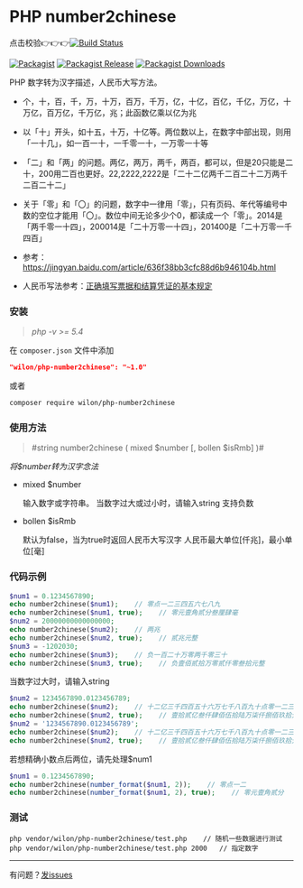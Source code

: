 # PHP number2chinese

点击校验👉👉👉[![Build Status](https://travis-ci.org/wilon/php-number2chinese.svg?branch=master)](https://travis-ci.org/wilon/php-number2chinese)

[![Packagist][badge_package]][link-packagist]
[![Packagist Release][badge_release]][link-packagist]
[![Packagist Downloads][badge_downloads]][link-packagist]

[badge_package]:      https://img.shields.io/badge/package-wilon/php--number2chinese-blue.svg?style=flat-square
[badge_release]:      https://img.shields.io/packagist/v/wilon/php-number2chinese.svg?style=flat-square
[badge_downloads]:    https://img.shields.io/packagist/dt/wilon/php-number2chinese.svg?style=flat-square
[link-packagist]:     https://packagist.org/packages/wilon/php-number2chinese

PHP 数字转为汉字描述，人民币大写方法。

 * 个，十，百，千，万，十万，百万，千万，亿，十亿，百亿，千亿，万亿，十万亿，百万亿，千万亿，兆；此函数亿乘以亿为兆
 
 * 以「十」开头，如十五，十万，十亿等。两位数以上，在数字中部出现，则用「一十几」，如一百一十，一千零一十，一万零一十等

 * 「二」和「两」的问题。两亿，两万，两千，两百，都可以，但是20只能是二十，200用二百也更好。22,2222,2222是「二十二亿两千二百二十二万两千二百二十二」
 
 * 关于「零」和「〇」的问题，数字中一律用「零」，只有页码、年代等编号中数的空位才能用「〇」。数位中间无论多少个0，都读成一个「零」。2014是「两千零一十四」，200014是「二十万零一十四」，201400是「二十万零一千四百」
 
 * 参考：https://jingyan.baidu.com/article/636f38bb3cfc88d6b946104b.html

 * 人民币写法参考：[正确填写票据和结算凭证的基本规定](http://bbs.chinaacc.com/forum-2-35/topic-1181907.html)

### 安装

> *php -v >= 5.4*

在 `composer.json` 文件中添加

```json
"wilon/php-number2chinese": "~1.0"
```

或者

```sh
composer require wilon/php-number2chinese
```

### 使用方法

> #string number2chinese ( mixed $number [, bollen $isRmb] )#

*将$number转为汉字念法*

* mixed $number

    输入数字或字符串。
    当数字过大或过小时，请输入string
    支持负数

* bollen $isRmb

    默认为false，当为true时返回人民币大写汉字
    人民币最大单位[仟兆]，最小单位[毫]

### 代码示例

```php
$num1 = 0.1234567890;
echo number2chinese($num1);    // 零点一二三四五六七八九
echo number2chinese($num1, true);    // 零元壹角贰分叁厘肆毫
$num2 = 20000000000000000;
echo number2chinese($num2);    // 两兆
echo number2chinese($num2, true);    // 贰兆元整
$num3 = -1202030;
echo number2chinese($num3);    // 负一百二十万零两千零三十
echo number2chinese($num3, true);    // 负壹佰贰拾万零贰仟零叁拾元整
```

当数字过大时，请输入string
```php
$num2 = 1234567890.0123456789;
echo number2chinese($num2);    // 十二亿三千四百五十六万七千八百九十点零一二三
echo number2chinese($num2, true);    // 壹拾贰亿叁仟肆佰伍拾陆万柒仟捌佰玖拾元零壹分贰厘叁毫
$num2 = '1234567890.0123456789';
echo number2chinese($num2);    // 十二亿三千四百五十六万七千八百九十点零一二三四五六七八九
echo number2chinese($num2, true);    // 壹拾贰亿叁仟肆佰伍拾陆万柒仟捌佰玖拾元壹分贰厘叁毫
```

 若想精确小数点后两位，请先处理$num1
```php
$num1 = 0.1234567890;
echo number2chinese(number_format($num1, 2));    // 零点一二
echo number2chinese(number_format($num1, 2), true);    // 零元壹角贰分
```

### 测试

```
php vendor/wilon/php-number2chinese/test.php    // 随机一些数据进行测试
php vendor/wilon/php-number2chinese/test.php 2000   // 指定数字
```

______
有问题？<a href="https://github.com/wilon/php-number2chinese/issues" target="_blank">发issues</a>
